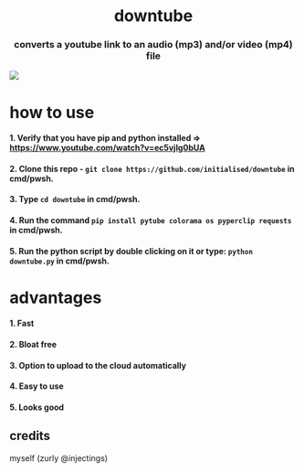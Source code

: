 <h1 align="center">
    downtube
</h1>
<h3 align="center">
converts a youtube link to an audio (mp3) and/or video (mp4) file
</h3>
<img align="center" src="https://r2.e-z.host/1e931256-a4b9-4b37-b539-feff5e9e0a47/00760es5.png">

# how to use
####  1. Verify that you have pip and python installed => https://www.youtube.com/watch?v=ec5vjIg0bUA
####  2. Clone this repo - ```git clone https://github.com/initialised/downtube``` in cmd/pwsh.
####  3. Type ```cd downtube``` in cmd/pwsh.
####  4. Run the command ```pip install pytube colorama os pyperclip requests``` in cmd/pwsh.
####  5. Run the python script by double clicking on it or type: ```python downtube.py``` in cmd/pwsh.

# advantages
####  1. Fast
####  2. Bloat free
####  3. Option to upload to the cloud automatically
####  4. Easy to use
####  5. Looks good

## credits
myself (zurly @injectings)
